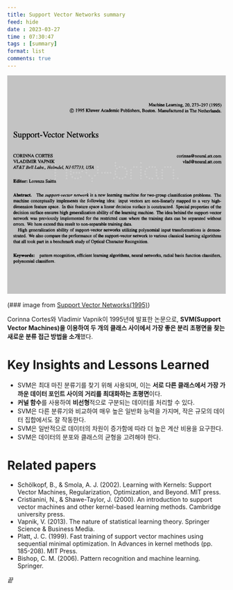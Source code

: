 ```yaml
---
title: Support Vector Networks summary
feed: hide
date : 2023-03-27
time : 07:30:47
tags : [summary]
format: list
comments: true
---
```


![](/attachments/Support_vector_networks_paper.jpeg)

(\### image from [Support Vector Networks(1995)](https://link.springer.com/article/10.1023/A:1022627411411))

Corinna Cortes와 Vladimir Vapnik이 1995년에 발표한 논문으로, **SVM(Support Vector Machines)을 이용하여 두 개의 클래스 사이에서 가장 좋은 분리 초평면을 찾는 새로운 분류 접근 방법을 소개**했다.

# Key Insights and Lessons Learned
- SVM은 최대 마진 분류기를 찾기 위해 사용되며, 이는 **서로 다른 클래스에서 가장 가까운 데이터 포인트 사이의 거리를 최대화하는 초평면**이다.
- **커널 함수**를 사용하여 **비선형**적으로 구분되는 데이터를 처리할 수 있다.
- SVM은 다른 분류기와 비교하여 매우 높은 일반화 능력을 가지며, 작은 규모의 데이터 집합에서도 잘 작동한다.
- SVM은 일반적으로 데이터의 차원이 증가함에 따라 더 높은 계산 비용을 요구한다.
- SVM은 데이터의 분포와 클래스의 균형을 고려해야 한다.

# Related papers
- Schölkopf, B., & Smola, A. J. (2002). Learning with Kernels: Support Vector Machines, Regularization, Optimization, and Beyond. MIT press.
- Cristianini, N., & Shawe-Taylor, J. (2000). An introduction to support vector machines and other kernel-based learning methods. Cambridge university press.
- Vapnik, V. (2013). The nature of statistical learning theory. Springer Science & Business Media.
- Platt, J. C. (1999). Fast training of support vector machines using sequential minimal optimization. In Advances in kernel methods (pp. 185-208). MIT Press.
- Bishop, C. M. (2006). Pattern recognition and machine learning. Springer.


_끝_
